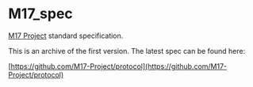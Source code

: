# M17_spec
[M17 Project](http://m17project.org/) standard specification.

This is an archive of the first version. The latest spec can be found here:

[https://github.com/M17-Project/protocol](https://github.com/M17-Project/protocol)
